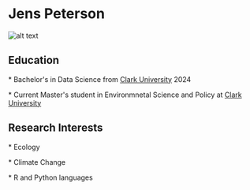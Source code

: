 # Jens Peterson

![alt text](../image.png)
## Education
\* Bachelor's in Data Science from [Clark University](https://www.clarku.edu/) 2024

\* Current Master's student in Environmnetal Science and Policy at [Clark University](https://www.clarku.edu/)

## Research Interests
\* Ecology

\* Climate Change

\* R and Python languages
